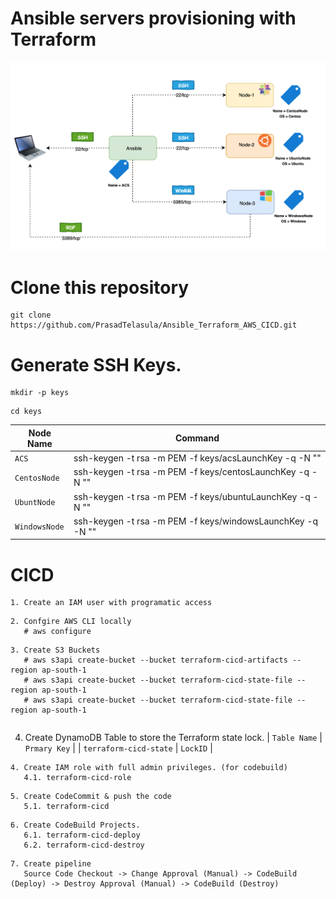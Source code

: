 # Ansible servers provisioning with Terraform

![Alt text](https://github.com/PrasadTelasula/Ansible/blob/master/arch_diag/arch_diag.png?raw=true "Architecture")

# Clone this repository

````
git clone https://github.com/PrasadTelasula/Ansible_Terraform_AWS_CICD.git
````


# Generate SSH Keys.

````
mkdir -p keys
````
````
cd keys
````

| Node Name | Command                    |
| ------------- | ------------------------------ |
| `ACS`      | ssh-keygen -t rsa -m PEM -f keys/acsLaunchKey -q -N ""      |
| `CentosNode`   | ssh-keygen -t rsa -m PEM -f keys/centosLaunchKey -q -N ""     |
| `UbuntNode`   | ssh-keygen -t rsa -m PEM -f keys/ubuntuLaunchKey -q -N ""     |
| `WindowsNode`   | ssh-keygen -t rsa -m PEM -f keys/windowsLaunchKey -q -N ""    |


# CICD 
````
1. Create an IAM user with programatic access
````
````
2. Confgire AWS CLI locally
   # aws configure
````
````
3. Create S3 Buckets
   # aws s3api create-bucket --bucket terraform-cicd-artifacts --region ap-south-1
   # aws s3api create-bucket --bucket terraform-cicd-state-file --region ap-south-1
   # aws s3api create-bucket --bucket terraform-cicd-state-file --region ap-south-1
````
````
````
4. Create DynamoDB Table to store the Terraform state lock.
   | `Table Name` | `Prmary Key` |
   | `terraform-cicd-state` | `LockID` |
````
4. Create IAM role with full admin privileges. (for codebuild)
   4.1. terraform-cicd-role
````
````
5. Create CodeCommit & push the code
   5.1. terraform-cicd
````
````
6. Create CodeBuild Projects.
   6.1. terraform-cicd-deploy
   6.2. terraform-cicd-destroy
````
````
7. Create pipeline
   Source Code Checkout -> Change Approval (Manual) -> CodeBuild (Deploy) -> Destroy Approval (Manual) -> CodeBuild (Destroy)
````
